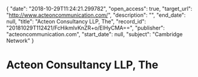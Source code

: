 {
  "date": "2018-10-29T11:24:21.299782", 
  "open_access": true, 
  "target_url": "http://www.acteoncommunication.com/", 
  "description": "", 
  "end_date": null, 
  "title": "Acteon Consultancy LLP, The", 
  "record_id": "20181029T112421/FcHikmlvKnZR+o/ElHyCMA==", 
  "publisher": "acteoncommunication.com", 
  "start_date": null, 
  "subject": "Cambridge Network"
}

# Acteon Consultancy LLP, The

